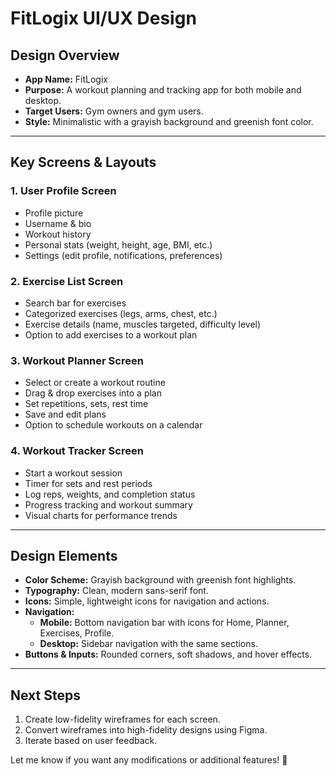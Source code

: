 # FitLogix UI/UX Design

## Design Overview
- **App Name:** FitLogix  
- **Purpose:** A workout planning and tracking app for both mobile and desktop.  
- **Target Users:** Gym owners and gym users.  
- **Style:** Minimalistic with a grayish background and greenish font color.  

---

## Key Screens & Layouts

### 1. User Profile Screen
- Profile picture  
- Username & bio  
- Workout history  
- Personal stats (weight, height, age, BMI, etc.)  
- Settings (edit profile, notifications, preferences)  

### 2. Exercise List Screen
- Search bar for exercises  
- Categorized exercises (legs, arms, chest, etc.)  
- Exercise details (name, muscles targeted, difficulty level)  
- Option to add exercises to a workout plan  

### 3. Workout Planner Screen
- Select or create a workout routine  
- Drag & drop exercises into a plan  
- Set repetitions, sets, rest time  
- Save and edit plans  
- Option to schedule workouts on a calendar  

### 4. Workout Tracker Screen
- Start a workout session  
- Timer for sets and rest periods  
- Log reps, weights, and completion status  
- Progress tracking and workout summary  
- Visual charts for performance trends  

---

## Design Elements

- **Color Scheme:** Grayish background with greenish font highlights.  
- **Typography:** Clean, modern sans-serif font.  
- **Icons:** Simple, lightweight icons for navigation and actions.  
- **Navigation:**  
  - **Mobile:** Bottom navigation bar with icons for Home, Planner, Exercises, Profile.  
  - **Desktop:** Sidebar navigation with the same sections.  
- **Buttons & Inputs:** Rounded corners, soft shadows, and hover effects.  

---

## Next Steps

1. Create low-fidelity wireframes for each screen.  
2. Convert wireframes into high-fidelity designs using Figma.  
3. Iterate based on user feedback.  

Let me know if you want any modifications or additional features! 🚀
